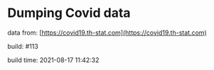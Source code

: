 Dumping Covid data
==================
                        
data from: [https://covid19.th-stat.com](https://covid19.th-stat.com)

build: #113

build time: 2021-08-17 11:42:32
